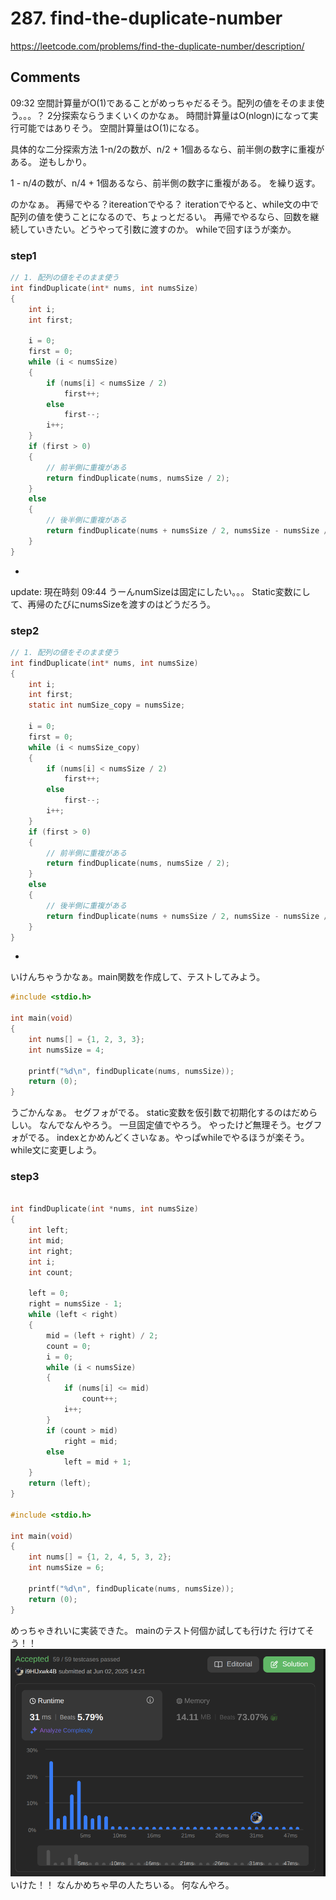 # 287. find-the-duplicate-number

https://leetcode.com/problems/find-the-duplicate-number/description/

## Comments
09:32
空間計算量がO(1)であることがめっちゃだるそう。配列の値をそのまま使う。。。？
2分探索ならうまくいくのかなぁ。
時間計算量はO(nlogn)になって実行可能ではありそう。
空間計算量はO(1)になる。

具体的な二分探索方法
1-n/2の数が、n/2 + 1個あるなら、前半側の数字に重複がある。
逆もしかり。

1 - n/4の数が、n/4 + 1個あるなら、前半側の数字に重複がある。
を繰り返す。

のかなぁ。
再帰でやる？itereationでやる？
iterationでやると、while文の中で配列の値を使うことになるので、ちょっとだるい。
再帰でやるなら、回数を継続していきたい。どうやって引数に渡すのか。
whileで回すほうが楽か。

### step1
```c
// 1. 配列の値をそのまま使う
int findDuplicate(int* nums, int numsSize)
{
	int i;
	int first;

	i = 0;
	first = 0;
	while (i < numsSize)
	{
		if (nums[i] < numsSize / 2)
			first++;
		else
			first--;
		i++;
	}
	if (first > 0)
	{
		// 前半側に重複がある
		return findDuplicate(nums, numsSize / 2);
	}
	else
	{
		// 後半側に重複がある
		return findDuplicate(nums + numsSize / 2, numsSize - numsSize / 2);
	}
}
```
*
update: 現在時刻 09:44
うーんnumSizeは固定にしたい。。。
Static変数にして、再帰のたびにnumsSizeを渡すのはどうだろう。

### step2
```c
// 1. 配列の値をそのまま使う
int findDuplicate(int* nums, int numsSize)
{
	int i;
	int first;
	static int numSize_copy = numsSize;

	i = 0;
	first = 0;
	while (i < numsSize_copy)
	{
		if (nums[i] < numsSize / 2)
			first++;
		else
			first--;
		i++;
	}
	if (first > 0)
	{
		// 前半側に重複がある
		return findDuplicate(nums, numsSize / 2);
	}
	else
	{
		// 後半側に重複がある
		return findDuplicate(nums + numsSize / 2, numsSize - numsSize / 2);
	}
}
```
*
いけんちゃうかなぁ。main関数を作成して、テストしてみよう。

```c
#include <stdio.h>

int	main(void)
{
	int nums[] = {1, 2, 3, 3};
	int numsSize = 4;

	printf("%d\n", findDuplicate(nums, numsSize));
	return (0);
}
```
うごかんなぁ。
セグフォがでる。
static変数を仮引数で初期化するのはだめらしい。
なんでなんやろう。
一旦固定値でやろう。
やったけど無理そう。セグフォがでる。
indexとかめんどくさいなぁ。やっぱwhileでやるほうが楽そう。
while文に変更しよう。
### step3
```c

int	findDuplicate(int *nums, int numsSize)
{
	int	left;
	int mid;
	int right;
	int	i;
	int	count;

	left = 0;
	right = numsSize - 1;
	while (left < right)
	{
		mid = (left + right) / 2;
		count = 0;
		i = 0;
		while (i < numsSize)
		{
			if (nums[i] <= mid)
				count++;
			i++;
		}
		if (count > mid)
			right = mid;
		else
			left = mid + 1;
	}
	return (left);
}

#include <stdio.h>

int	main(void)
{
	int nums[] = {1, 2, 4, 5, 3, 2};
	int numsSize = 6;

	printf("%d\n", findDuplicate(nums, numsSize));
	return (0);
}

```
めっちゃきれいに実装できた。
mainのテスト何個か試しても行けた
行けてそう！！
![result](image.png)
いけた！！
なんかめちゃ早の人たちいる。
何なんやろ。
